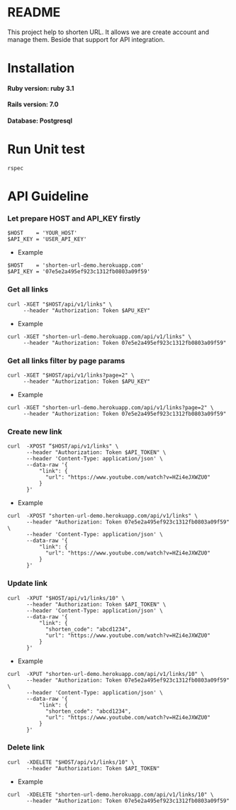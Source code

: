 # README
This project help to shorten URL. It allows we are create account and manage them. Beside that support for API integration.

# Installation
#### Ruby version: ruby 3.1

#### Rails version: 7.0

#### Database: Postgresql

# Run Unit test
```
rspec
```

# API Guideline

### Let prepare HOST and API_KEY firstly
```
$HOST    = 'YOUR_HOST'
$API_KEY = 'USER_API_KEY'
```

* Example
```
$HOST    = 'shorten-url-demo.herokuapp.com'
$API_KEY = '07e5e2a495ef923c1312fb0803a09f59'
```

### Get all links
``` 
curl -XGET "$HOST/api/v1/links" \
     --header "Authorization: Token $APU_KEY"
```
* Example
```
curl -XGET "shorten-url-demo.herokuapp.com/api/v1/links" \
     --header "Authorization: Token 07e5e2a495ef923c1312fb0803a09f59"
```


### Get all links filter by page params
``` 
curl -XGET "$HOST/api/v1/links?page=2" \
     --header "Authorization: Token $APU_KEY"
```

* Example
```
curl -XGET "shorten-url-demo.herokuapp.com/api/v1/links?page=2" \
     --header "Authorization: Token 07e5e2a495ef923c1312fb0803a09f59"
```

### Create new link
``` 
curl  -XPOST “$HOST/api/v1/links" \
      --header "Authorization: Token $API_TOKEN" \
      --header 'Content-Type: application/json' \
      --data-raw '{
          "link": {
            "url": "https://www.youtube.com/watch?v=HZi4eJXWZU0"
          }
      }' 
```

* Example
```
curl  -XPOST "shorten-url-demo.herokuapp.com/api/v1/links" \
      --header "Authorization: Token 07e5e2a495ef923c1312fb0803a09f59" \
      --header 'Content-Type: application/json' \
      --data-raw '{
          "link": {
            "url": "https://www.youtube.com/watch?v=HZi4eJXWZU0"
          }
      }'
```
### Update link
``` 
curl  -XPUT "$HOST/api/v1/links/10" \
      --header "Authorization: Token $API_TOKEN" \
      --header 'Content-Type: application/json' \
      --data-raw '{
          "link": {
            "shorten_code": "abcd1234",
            "url": "https://www.youtube.com/watch?v=HZi4eJXWZU0"
          }
      }'
```

* Example
```
curl  -XPUT "shorten-url-demo.herokuapp.com/api/v1/links/10" \
      --header "Authorization: Token 07e5e2a495ef923c1312fb0803a09f59" \
      --header 'Content-Type: application/json' \
      --data-raw '{
          "link": {
            "shorten_code": "abcd1234",
            "url": "https://www.youtube.com/watch?v=HZi4eJXWZU0"
          }
      }'
```
### Delete link
``` 
curl  -XDELETE "$HOST/api/v1/links/10" \
      --header "Authorization: Token $API_TOKEN"
```

* Example
```
curl  -XDELETE "shorten-url-demo.herokuapp.com/api/v1/links/10" \
      --header "Authorization: Token 07e5e2a495ef923c1312fb0803a09f59"
```
